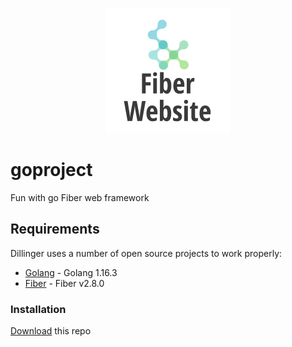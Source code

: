 <p align="center">
  <img src="https://raw.githubusercontent.com/martwozniak/goproject/master/logo.png" alt="GO Fiber Project Logo"/>
</p>

# goproject

Fun with go Fiber web framework 

## Requirements

Dillinger uses a number of open source projects to work properly:

- [Golang](https://golang.org/) - Golang 1.16.3
- [Fiber](https://github.com/gofiber/fiber) - Fiber v2.8.0

### Installation

[Download](https://github.com/martwozniak/goproject.git) this repo
